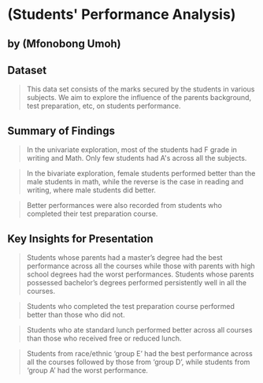 # (Students' Performance Analysis)
## by (Mfonobong Umoh)


## Dataset

> This data set consists of the marks secured by the students in various subjects. We aim to explore the influence of the parents background, test preparation, etc, on students performance.


## Summary of Findings
> In the univariate exploration, most of the students had F grade in writing and Math. Only few students had A's across all the subjects.

> In the bivariate exploration, female students performed better than the male students in math, while the reverse is the case in reading and writing, where male students did better.

> Better performances were also recorded from students who completed their test preparation course.


## Key Insights for Presentation

> Students whose parents had a master’s degree had the best performance across all the courses while those with parents with high school degrees had the worst performances. Students whose parents possessed bachelor’s degrees performed persistently well in all the courses.

> Students who completed the test preparation course performed better than those who did not.

> Students who ate standard lunch performed better across all courses than those who received free or reduced lunch.

> Students from race/ethnic ‘group E’ had the best performance across all the courses followed by those from ‘group D’, while students from ‘group A’ had the worst performance.
